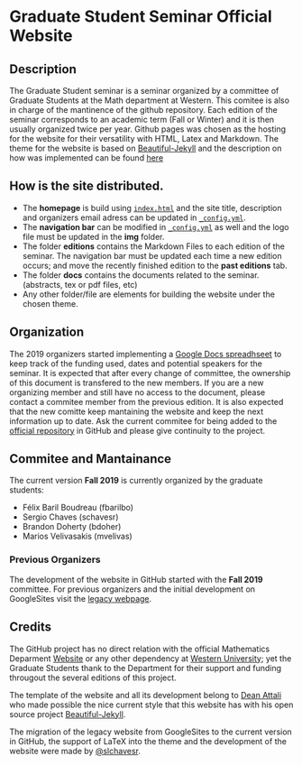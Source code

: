 # Graduate Student Seminar Official Website

## Description

The Graduate Student seminar is a seminar organized by a committee of Graduate Students at the Math department at Western. This comitee is also in charge of the mantinence of the github repository.
Each edition of the seminar corresponds to an academic term (Fall or Winter) and it is then usually organized twice per year. 
Github pages was chosen as the hosting for the website for their versatility with HTML, Latex and Markdown.
The theme for the website is based on [Beautiful-Jekyll](https://github.com/daattali/beautiful-jekyll) and the description on how was implemented can be found [here](https://github.com/UWOMathGrad/UWOMathGrad.github.io/blob/master/README_OLD.md)

## How is the site distributed.

- The **homepage** is build using [`index.html`](./index.html) and the site title, description and organizers email adress can be updated in [`_config.yml`](./_config.yml).
- The **navigation bar** can be modified in [`_config.yml`](./_config.yml) as well and the logo file must be updated in the **img** folder.
- The folder **editions** contains the Markdown Files to each edition of the seminar. The navigation bar must be updated each time a new edition occurs; and move the recently finished edition to the **past editions** tab.
- The folder **docs** contains the documents related to the seminar. (abstracts, tex or pdf files, etc)
- Any other folder/file are elements for building the website under the chosen theme.


## Organization

The 2019 organizers started implementing a [Google Docs spreadhseet](https://docs.google.com/spreadsheets/d/1xmKC9H9zwDQFBtqjQcaKW6DqvJvyuQSYxZIxEgGOeFo/edit#gid=0) to keep track of the funding used, dates and potential speakers for the seminar.
It is expected that after every change of committee, the ownership of this document is transfered to the new members. If you are a new organizing member and still have no access to the document, please contact a commitee member from the previous edition.
It is also expected that the new comitte keep mantaining the website and keep the next information up to date. Ask the current commitee for being added to the [official repository](https://github.com/UWOMathGrad) in GitHub and please give continuity to the project.

## Commitee and Mantainance

The current version **Fall 2019** is currently organized by the graduate students:

- Félix Baril Boudreau (fbarilbo)
- Sergio Chaves (schavesr)
- Brandon Doherty (bdoher)
- Marios Velivasakis (mvelivas)

### Previous Organizers

The development of the website in GitHub started with the **Fall 2019** committee. For previous organizers and the initial development on GoogleSites visit the [legacy webpage](https://sites.google.com/site/uwograduateseminar/home).

## Credits

The GitHub project has no direct relation with the official Mathematics Deparment [Website](https://www.math.uwo.ca/) or any other dependency at [Western University](https://www.uwo.ca/); yet the Graduate Students thank to the Department for their support and funding througout the several editions of this project.

The template of the website and all its development belong to  [Dean Attali](https://deanattali.com/) who made possible the nice current style that this website has with his open source project [Beautiful-Jekyll](https://github.com/daattali/beautiful-jekyll).

The migration of the legacy website from GoogleSites to the current version in GitHub, the support of LaTeX into the theme and the development of the website were made by [@slchavesr](https://github.com/slchavesr).
